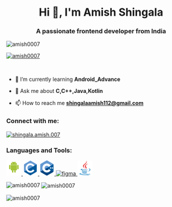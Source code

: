 <h1 align="center">Hi 👋, I'm Amish Shingala</h1>
<h3 align="center">A passionate frontend developer from India</h3>

<p align="left"> <img src="https://komarev.com/ghpvc/?username=amish0007&label=Profile%20views&color=0e75b6&style=flat" alt="amish0007" /> </p>

<p align="left"> <a href="https://github.com/ryo-ma/github-profile-trophy"><img src="https://github-profile-trophy.vercel.app/?username=amish0007" alt="amish0007" /></a> </p>

<p align="left"> <a href="https://twitter.com/" target="blank"><img src="https://img.shields.io/twitter/follow/?logo=twitter&style=for-the-badge" alt="" /></a> </p>

- 🌱 I’m currently learning **Android_Advance**

- 💬 Ask me about **C,C++,Java,Kotlin**

- 📫 How to reach me **shingalaamish112@gmail.com**

<h3 align="left">Connect with me:</h3>
<p align="left">
<a href="https://instagram.com/shingala.amish.007" target="blank"><img align="center" src="https://raw.githubusercontent.com/rahuldkjain/github-profile-readme-generator/master/src/images/icons/Social/instagram.svg" alt="shingala.amish.007" height="30" width="40" /></a>
</p>

<h3 align="left">Languages and Tools:</h3>
<p align="left"> <a href="https://developer.android.com" target="_blank" rel="noreferrer"> <img src="https://raw.githubusercontent.com/devicons/devicon/master/icons/android/android-original-wordmark.svg" alt="android" width="40" height="40"/> </a> <a href="https://www.cprogramming.com/" target="_blank" rel="noreferrer"> <img src="https://raw.githubusercontent.com/devicons/devicon/master/icons/c/c-original.svg" alt="c" width="40" height="40"/> </a> <a href="https://www.w3schools.com/cpp/" target="_blank" rel="noreferrer"> <img src="https://raw.githubusercontent.com/devicons/devicon/master/icons/cplusplus/cplusplus-original.svg" alt="cplusplus" width="40" height="40"/> </a> <a href="https://www.figma.com/" target="_blank" rel="noreferrer"> <img src="https://www.vectorlogo.zone/logos/figma/figma-icon.svg" alt="figma" width="40" height="40"/> </a> <a href="https://www.java.com" target="_blank" rel="noreferrer"> <img src="https://raw.githubusercontent.com/devicons/devicon/master/icons/java/java-original.svg" alt="java" width="40" height="40"/> </a> </p>

<p><img align="left" src="https://github-readme-stats.vercel.app/api/top-langs?username=amish0007&show_icons=true&locale=en&layout=compact" alt="amish0007" /></p>

<p>&nbsp;<img align="center" src="https://github-readme-stats.vercel.app/api?username=amish0007&show_icons=true&locale=en" alt="amish0007" /></p>

<p><img align="center" src="https://github-readme-streak-stats.herokuapp.com/?user=amish0007&" alt="amish0007" /></p>
